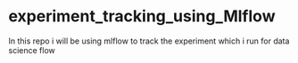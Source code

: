 # experiment_tracking_using_Mlflow
In this repo i will be using mlflow to track the experiment which i run for data science flow
